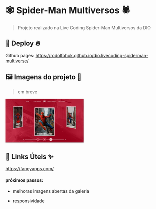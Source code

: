 # 🕸️ Spider-Man Multiversos 🕷️

> Projeto realizado na Live Coding Spider-Man Multiversos da DIO

## 🚀 Deploy 🔥

Github pages: https://rodolfohok.github.io/dio.livecoding-spiderman-multiverse/

## 🖼️ Imagens do projeto 👀

> em breve

<img src="https://raw.githubusercontent.com/rodolfoHOk/portfolio-img/main/images/spider-verse-01.png" alt="Spider Verse 01" width="250"/>

## 🔗 Links Úteis ✨

https://fancyapps.com/

#### próximos passos:

- melhoras imagens abertas da galeria

- responsividade
